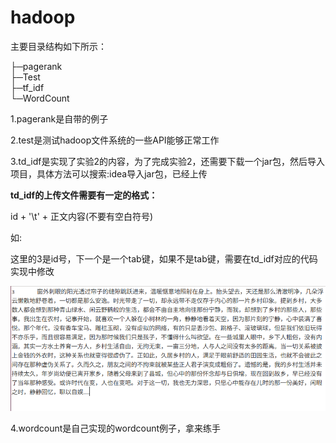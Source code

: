 # hadoop



主要目录结构如下所示：

├─pagerank  
├─Test  
├─tf_idf  
└─WordCount    



1.pagerank是自带的例子

2.test是测试hadoop文件系统的一些API能够正常工作

3.td_idf是实现了实验2的内容，为了完成实验2，还需要下载一个jar包，然后导入项目，具体方法可以搜索:idea导入jar包，已经上传  

**td_idf的上传文件需要有一定的格式：**

id + '\t' + 正文内容(不要有空白符号)

如:

这里的3是id号，下一个是一个tab键，如果不是tab键，需要在td_idf对应的代码实现中修改

![image-20201009201922297](.\assets\image_format.png)



4.wordcount是自己实现的wordcount例子，拿来练手



